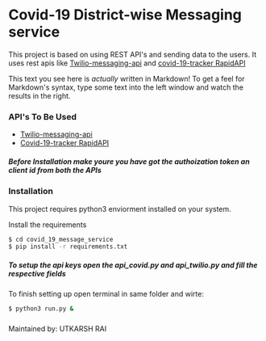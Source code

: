 # Covid-19 District-wise Messaging service

This project is based on using REST API's and sending data to the users.
It uses rest apis like [Twilio-messaging-api](https://www.twilio.com/) and [covid-19-tracker RapidAPI](https://rapidapi.com/spamakashrajtech/api/corona-virus-world-and-india-data/)



This text you see here is *actually* written in Markdown! To get a feel for Markdown's syntax, type some text into the left window and watch the results in the right.

### API's To Be Used
* [Twilio-messaging-api](https://www.twilio.com/)
* [Covid-19-tracker RapidAPI](https://rapidapi.com/spamakashrajtech/api/corona-virus-world-and-india-data/)

##### Before Installation make youre you have got the authoization token an client id from both the APIs
###

### Installation

This project requires python3 enviorment installed on your system.

Install the requirements

```sh
$ cd covid_19_message_service
$ pip install -r requirements.txt
```
##### To setup the api keys open the api_covid.py and api_twilio.py and fill the respective fields
To finish setting up open terminal in same folder and wirte:
```sh
$ python3 run.py &
```

###
Maintained by: UTKARSH RAI



